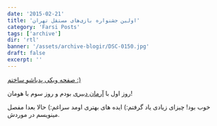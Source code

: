 ```yaml
---
date: '2015-02-21'
title: 'اولین جشنواره بازی‌های مستقل تهران'
category: 'Farsi Posts'
tags: ['archive']
dir: 'rtl'
banner: '/assets/archive-blogir/DSC-0150.jpg'
draft: false
excerpt: ''
---
```


[صفحه ویکی پدیاشو ساختم :)](https://fa.wikipedia.org/wiki/%D8%AC%D8%B4%D9%86%D9%88%D8%A7%D8%B1%D9%87_%D8%A8%D8%A7%D8%B2%DB%8C%E2%80%8C%D9%87%D8%A7%DB%8C_%D9%85%D8%B3%D8%AA%D9%82%D9%84_%D8%AA%D9%87%D8%B1%D8%A7%D9%86)

روز اول با [آرمان دبیری](http://www.dezond.ir/) بودم و روز سوم با هومان!

خوب بود! چیزای زیادی یاد گرفتم:) ایده های بهتری اومد سراغم:) حالا بعدا مفصل مینویسم در موردش.
